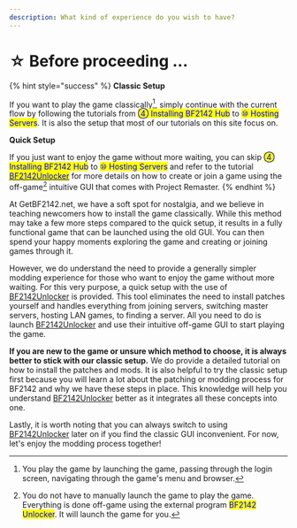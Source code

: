 ```yaml
---
description: What kind of experience do you wish to have?
---
```


# ☆ Before proceeding ...

{% hint style="success" %}
**Classic Setup**

If you want to play the game classically[^1], simply continue with the current flow by following the tutorials from <mark style="color:blue;">④ Installing BF2142 Hub</mark> to <mark style="color:blue;">⑩ Hosting Servers</mark>. It is also the setup that most of our tutorials on this site focus on.



**Quick Setup**

If you just want to enjoy the game without more waiting, you can skip <mark style="color:blue;">④ Installing BF2142 Hub</mark> to <mark style="color:blue;">⑩ Hosting Servers</mark> and refer to the tutorial [<mark style="color:blue;">BF2142Unlocker</mark>](../enhancements/bf2142unlocker.md) for more details on how to create or join a game using the off-game[^2] intuitive GUI that comes with Project Remaster.
{% endhint %}

At GetBF2142.net, we have a soft spot for nostalgia, and we believe in teaching newcomers how to install the game classically. While this method may take a few more steps compared to the quick setup, it results in a fully functional game that can be launched using the old GUI. You can then spend your happy moments exploring the game and creating or joining games through it.

However, we do understand the need to provide a generally simpler modding experience for those who want to enjoy the game without more waiting. For this very purpose, a quick setup with the use of [BF2142Unlocker](../enhancements/bf2142unlocker.md) is provided. This tool eliminates the need to install patches yourself and handles everything from joining servers, switching master servers, hosting LAN games, to finding a server. All you need to do is launch [BF2142Unlocker](../enhancements/bf2142unlocker.md) and use their intuitive off-game GUI to start playing the game.

**If you are new to the game or unsure which method to choose, it is always better to stick with our classic setup.** We do provide a detailed tutorial on how to install the patches and mods. It is also helpful to try the classic setup first because you will learn a lot about the patching or modding process for BF2142 and why we have these steps in place. This knowledge will help you understand [BF2142Unlocker](../enhancements/bf2142unlocker.md) better as it integrates all these concepts into one.

Lastly, it is worth noting that you can always switch to using [BF2142Unlocker](../enhancements/bf2142unlocker.md) later on if you find the classic GUI inconvenient. For now, let's enjoy the modding process together!

[^1]: You play the game by launching the game, passing through the login screen, navigating through the game's menu and browser.

[^2]: You do not have to manually launch the game to play the game. Everything is done off-game using the external program <mark style="color:blue;">BF2142 Unlocker</mark>. It will launch the game for you.
